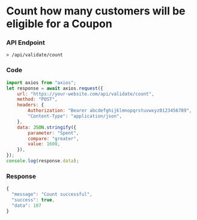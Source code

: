 # Count how many customers will be eligible for a Coupon

### API Endpoint

```
> /api/validate/count
```

### Code

```js copy
import axios from "axios";
let response = await axios.request({
    url: "https://your-website.com/api/validate/count",
    method: "POST",
    headers: {
        Authorization: "Bearer abcdefghijklmnopqrstuvwxyz0123456789",
        "Content-Type": "application/json",
    },
    data: JSON.stringify({
        parameter: "Spent",
        compare: "greater",
        value: 1600,
    }),
});
console.log(response.data);
```

### Response

```js copy
{
  "message": "Count successful",
  "success": true,
  "data": 187
}
```
